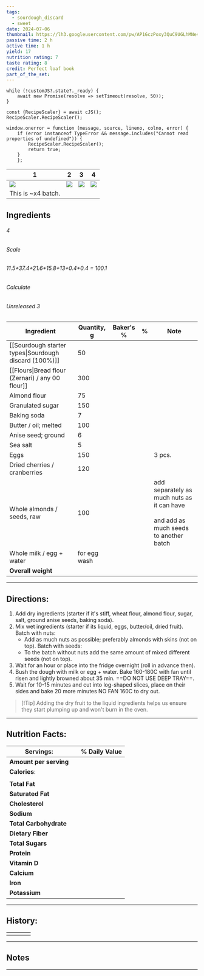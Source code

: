 ```yaml
---
tags:
  - sourdough_discard
  - sweet
date: 2024-07-06
thumbnail: https://lh3.googleusercontent.com/pw/AP1GczPoxy3QuC9UGLhMNe4TW2o1Pyl-6x9GXpWMgQfWsld1PIXQgGdbkpxJ7U5q_NZ-8T5IUD_Uu9vddE8fzXvQ0mRzvNI1RsysPMgLBhq4xWpMwGrPcU9pWJlmG4nmE1P-2cV1MH1sf5-yYlVhcPqiXOz9=w1038-h858-s-no-gm?authuser=0
passive time: 2 h
active time: 1 h
yield: 17
nutrition rating: 7
taste rating: 8
credit: Perfect loaf book
part_of_the_set:
---
```

```dataviewjs
while (!customJS?.state?._ready) { 
	await new Promise(resolve => setTimeout(resolve, 50)); 
} 

const {RecipeScaler} = await cJS();
RecipeScaler.RecipeScaler();

window.onerror = function (message, source, lineno, colno, error) {
	if (error instanceof TypeError && message.includes("Cannot read properties of undefined")) {
		RecipeScaler.RecipeScaler();
		return true;
	}
    };
```

| 1                                                                                                                                                                                                                                    | 2                                                                                                                                                                                                                                    | 3                                                                                                                                                                                                                                    | 4                                                                                                                                                                                                                                    |
| ------------------------------------------------------------------------------------------------------------------------------------------------------------------------------------------------------------------------------------ | ------------------------------------------------------------------------------------------------------------------------------------------------------------------------------------------------------------------------------------ | ------------------------------------------------------------------------------------------------------------------------------------------------------------------------------------------------------------------------------------ | ------------------------------------------------------------------------------------------------------------------------------------------------------------------------------------------------------------------------------------ |
| ![](https://lh3.googleusercontent.com/pw/AP1GczPt0HAmn7ETsnZD6nNg-Fpo0igzSBk-F1uX9mF95SeXG44lg4iuVgW0_MgZebmuVmDDtVKS5VYrk-mc--nVNRm5meSTPXse6LsA2cR54r8rGSOhgtXo2LTtWjjYzSYyc44cEF6a2GbFo5QdO7eGp62Z=w1203-h834-s-no-gm?authuser=0) | ![](https://lh3.googleusercontent.com/pw/AP1GczNgPfT22wPdUa_5XWrX0-64atYYCtadDvdCUUzSJK-K0f5nW7mhMnN5bJG8RZSRt_sHWv4UqHqB4et-GDC7u9fd3wKP0FL4c1ByI6kadiXiqmWofZaPrDLaR2Oc6CVikKl2B-EnpXYWOEDnNLVzbMRd=w1055-h788-s-no-gm?authuser=0) | ![](https://lh3.googleusercontent.com/pw/AP1GczNjLUxzqLEOQdElS2r7mi9Cl2rKAJ4gJ4QXRoOl9RXwnt3ZjLfvK-BwC4mjgl_Zmq1VZeA79lIskswWQ1TQb436Pjww6IF9E46873s4U-ZsiJGZ9Lmn2LgoYii_-mdNGXf6wR4_q2ji_cJbOjdzoXUI=w1117-h888-s-no-gm?authuser=0) | ![](https://lh3.googleusercontent.com/pw/AP1GczPoxy3QuC9UGLhMNe4TW2o1Pyl-6x9GXpWMgQfWsld1PIXQgGdbkpxJ7U5q_NZ-8T5IUD_Uu9vddE8fzXvQ0mRzvNI1RsysPMgLBhq4xWpMwGrPcU9pWJlmG4nmE1P-2cV1MH1sf5-yYlVhcPqiXOz9=w1038-h858-s-no-gm?authuser=0) |
| This is ~x4 batch.                                                                                                                                                                                                                   |                                                                                                                                                                                                                                      |                                                                                                                                                                                                                                      |                                                                                                                                                                                                                                      |

## Ingredients

###### 4
###### Scale
###### 11.5+37.4+21.6+15.8+13+0.4+0.4 = 100.1
###### Calculate
###### Unreleased 3

| Ingredient                                            | Quantity, g  | Baker's % | %   | Note                                                                                     |
| ----------------------------------------------------- | ------------ | --------- | --- | ---------------------------------------------------------------------------------------- |
| [[Sourdough starter types\|Sourdough discard (100%)]] | 50           |           |     |                                                                                          |
| [[Flours\|Bread flour (Zernari) / any 00 flour]]      | 300          |           |     |                                                                                          |
| Almond flour                                          | 75           |           |     |                                                                                          |
| Granulated sugar                                      | 150          |           |     |                                                                                          |
| Baking soda                                           | 7            |           |     |                                                                                          |
| Butter / oil; melted                                  | 100          |           |     |                                                                                          |
| Anise seed; ground                                    | 6            |           |     |                                                                                          |
| Sea salt                                              | 5            |           |     |                                                                                          |
| Eggs                                                  | 150          |           |     | 3 pcs.                                                                                   |
| Dried cherries / cranberries                          | 120          |           |     |                                                                                          |
| Whole almonds / seeds, raw                            | 100          |           |     | add separately as much nuts as it can have<br><br>and add as much seeds to another batch |
| Whole milk / egg + water                              | for egg wash |           |     |                                                                                          |
| **Overall weight**                                    |              |           |     |                                                                                          |




---
## Directions:

1. Add dry ingredients (starter if it's stiff, wheat flour, almond flour, sugar, salt, ground anise seeds, baking soda).
2. Mix wet ingredients (starter if its liquid, eggs, butter/oil, dried fruit).
	Batch with nuts:
	- Add as much nuts as possible; preferably almonds with skins (not on top).
	Batch with seeds:
	 - To the batch without nuts add the same amount of mixed different seeds (not on top).
3. Wait for an hour or place into the fridge overnight (roll in advance then).
4. Bush the dough with milk or egg + water. Bake 160-180C with fan until risen and lightly browned about 35 min. ==DO NOT USE DEEP TRAY==. 
5. Wait for 10-15 minutes and cut into log-shaped slices, place on their sides and bake 20 more minutes NO FAN 160C to dry out.

> [!Tip] Adding the dry fruit to the liquid ingredients helps us ensure they start plumping up and won't burn in the oven.


---
## Nutrition Facts:

| **Servings:**          |       | % Daily Value |
| ---------------------- | ----- | ------------- |
| **Amount per serving** |       |               |
| **Calories**:          |       |               |
|                        |       |               |
| **Total Fat**          |       |               |
| **Saturated Fat**      |       |               |
| **Cholesterol**        |       |               |
| **Sodium**             |       |               |
| **Total Carbohydrate** |       |               |
| **Dietary Fiber**      |       |               |
| **Total Sugars**       |       |               |
| **Protein**            |       |               |
| **Vitamin D**          |       |               |
| **Calcium**            |       |               |
| **Iron**               |       |               |
| **Potassium**          |       |               |

---
## History:

|     |                   |                   |                   |
| --- | ----------------- | ----------------- | ----------------- |
|     |                   |                   |                   |


---
## Notes


>

---



